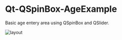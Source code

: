 # Qt-QSpinBox-AgeExample
 
 Basic age entery area using QSpinBox and QSlider. 
 
 ![layout](https://user-images.githubusercontent.com/46938621/119041711-a13db500-b9bf-11eb-9c06-5a65359d6b13.jpg)
